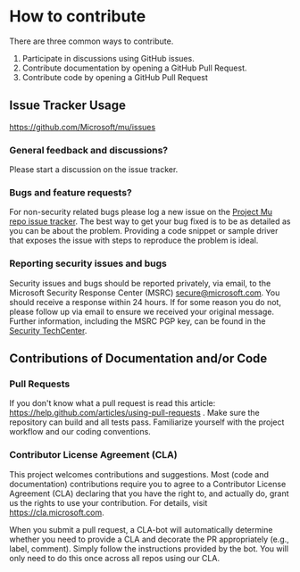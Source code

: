 # How to contribute

There are three common ways to contribute.

1. Participate in discussions using GitHub issues.
1. Contribute documentation by opening a GitHub Pull Request.
1. Contribute code by opening a GitHub Pull Request

## Issue Tracker Usage

https://github.com/Microsoft/mu/issues

### General feedback and discussions?

Please start a discussion on the issue tracker.

### Bugs and feature requests?

For non-security related bugs please log a new issue on the [Project Mu repo issue tracker](https://github.com/Microsoft/mu/issues). The best way to get your bug fixed is to be as detailed as you can be about the problem. Providing a code snippet or sample driver that exposes the issue with steps to reproduce the problem is ideal.  

### Reporting security issues and bugs

Security issues and bugs should be reported privately, via email, to the Microsoft Security Response Center (MSRC)  secure@microsoft.com. You should receive a response within 24 hours. If for some reason you do not, please follow up via email to ensure we received your original message. Further information, including the MSRC PGP key, can be found in the [Security TechCenter](https://technet.microsoft.com/en-us/security/ff852094.aspx).

## Contributions of Documentation and/or Code

### Pull Requests

If you don't know what a pull request is read this article: https://help.github.com/articles/using-pull-requests . Make sure the repository can build and all tests pass. Familiarize yourself with the project workflow and our coding conventions.

### Contributor License Agreement (CLA)

This project welcomes contributions and suggestions.  Most (code and documentation) contributions require you to agree to a
Contributor License Agreement (CLA) declaring that you have the right to, and actually do, grant us
the rights to use your contribution. For details, visit https://cla.microsoft.com.

When you submit a pull request, a CLA-bot will automatically determine whether you need to provide
a CLA and decorate the PR appropriately (e.g., label, comment). Simply follow the instructions
provided by the bot. You will only need to do this once across all repos using our CLA.